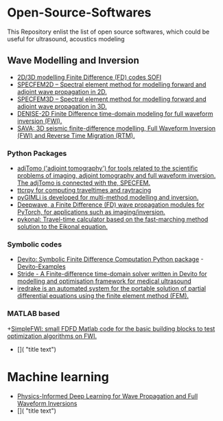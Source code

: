 # Open-Source-Softwares
This Repository enlist the list of open source softwares, which could be useful for ultrasound, acoustics modeling

## Wave Modelling and Inversion
  + [2D/3D modelling Finite Difference (FD) codes SOFI](https://git.scc.kit.edu/GPIAG-Software/SOFI2D "title text") 
  + [SPECFEM2D – Spectral element method for modelling forward and adjoint wave propagation in 2D.](https://github.com/komatits/specfem2d "title text")
  + [SPECFEM3D – Spectral element method for modelling forward and adjoint wave propagation in 3D.](https://github.com/komatits/specfem3d "title text")
  + [DENISE-2D Finite Difference time-domain modeling for full waveform inversion (FWI).](https://github.com/daniel-koehn/DENISE-Black-Edition "title text")
  + [SAVA: 3D seismic finite-difference modelling, Full Waveform Inversion (FWI) and Reverse Time Migration (RTM).](https://github.com/daniel-koehn/SAVA "title text")
 
### Python Packages
  + [adjTomo ('adjoint tomography') for tools related to the scientific problems of imaging, adjoint tomography and full waveform inversion. The adjTomo is connected with the, SPECFEM.](https://github.com/adjtomo "title text")
  + [ttcrpy for computing traveltimes and raytracing](https://ttcrpy.readthedocs.io/en/latest/ "title text")
  + [pyGIMLi is developed for multi-method modelling and inversion.](https://www.pygimli.org/ "title text")
  + [Deepwave, a Finite Difference (FD) wave propagation modules for PyTorch, for applications such as imaging/inversion.](https://github.com/ar4/deepwave "title text")
  + [pykonal: Travel-time calculator based on the fast-marching method solution to the Eikonal equation.](https://github.com/malcolmw/pykonal "title text")

### Symbolic codes 
  + [Devito: Symbolic Finite Difference Computation Python package](https://www.devitoproject.org/ "title text")
      -[Devito-Examples](https://slimgroup.github.io/Devito-Examples/ "title text")
  + [Stride - A Finite-difference time-domain solver written in Devito for modelling and optimisation framework for medical ultrasound](https://github.com/trustimaging/stride "title text")
  + [iredrake is an automated system for the portable solution of partial differential equations using the finite element method (FEM).](https://www.firedrakeproject.org/ "title text")

### MATLAB based
  +[SimpleFWI: small FDFD Matlab code for the basic building blocks to test optimization algorithms on FWI.](https://github.com/TristanvanLeeuwen/SimpleFWI "title text")
  + []( "title text")

# Machine learning 
 + [Physics-Informed Deep Learning for Wave Propagation and Full Waveform Inversions](https://repository.library.brown.edu/studio/item/bdr:4c3sezqg/ "title text")
  + []( "title text")

